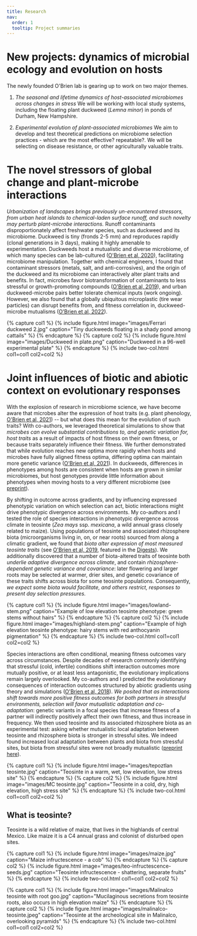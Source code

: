 ```yaml
---
title: Research
nav:
  order: 1
  tooltip: Project summaries
---
```



# New projects: dynamics of microbial ecology and evolution on hosts

The newly founded O'Brien lab is gearing up to work on two major themes.

1. _The seasonal and lifetime dynamics of host-associated microbiomes across changes in stress_ 
We will be working with local study systems, including the floating plant duckweed (_Lemna minor_) in ponds of Durham, New Hampshire.

2. _Experimental evolution of plant-associated microbiomes_ We aim to develop and test theoretical predictions on microbiome selection practices - which are the most effective? repeatable?.
We will be selecting on disease resistance, or other agriculturally valuable traits.

 
# The novel stressors of global change and plant-microbe interactions

_Urbanization of landscapes brings previously un-encountered stressors, from urban heat islands to chemical-laden surface runoff, and such novelty may perturb plant-microbe interactions._ 
Runoff contaminants disproportionately affect freshwater species, such as duckweed and its microbiome.
Duckweed is tiny (fronds 2-5 mm) and reproduces rapidly (clonal generations in 3 days), making it highly amenable to experimentation.
Duckweeds host a mutualistic and diverse microbiome, of which many species can be lab-cultured ([O'Brien et al, 2020](https://link.springer.com/article/10.1007/s00248-019-01452-1)), facilitating microbiome manipulation.
Together with chemical engineers, I found that contaminant stressors (metals, salt, and anti-corrosives), and the origin of the duckweed and its microbiome can interactively alter plant traits and benefits.
In fact, microbes favor biotransformation of contaminants to less stressful or growth-promoting compounds ([O'Brien et al, 2019](https://doi.org/10.1002/ajb2.1404)), and urban duckweed-microbe pairs better tolerate chemical inputs (work ongoing).
However, we also found that a globally ubiquitous microplastic (tire wear particles) can disrupt benefits from, and fitness correlation in, duckweed-microbe mutualisms ([O'Brien et al, 2022](https://doi.org/10.1016/j.envres.2021.111727)).

{% capture col1 %}
{%
  include figure.html
  image="images/Ferrari duckweed 2.jpg"
  caption="Tiny duckweeds floating in a shady pond among cattails"
%}
{% endcapture %}
{% capture col2 %}
{%
  include figure.html
  image="images/Duckweed in plate.png"
  caption="Duckweed in a 96-well experimental plate"
%}
{% endcapture %}
{% include two-col.html col1=col1 col2=col2 %}



# Joint influences of biotic and abiotic context on evolutionary responses

With the explosion of research in microbiome science, we have become aware that microbes alter the expression of host traits (e.g. plant phenology, [O'Brien et al, 2021](https://doi.org/10.1002/ajb2.1743)) -- but what does this mean for the evolution of such traits?
With co-authors, we leveraged theoretical simulations to show that _microbes can evolve substantial contributions to, and genetic variation for, host traits_ as a result of impacts of host fitness on their own fitness, or because traits separately influence their fitness.
We further demonstrated that while evolution reaches new optima more rapidly when hosts and microbes have fully aligned fitness optima, differing optima can maintain more genetic variance ([O'Brien et al, 2021](https://doi.org/10.1098/rspb.2020.2483)). 
In duckweeds, differences in phenotypes among hosts are consistent when hosts are grown in similar microbiomes, but host genotypes provide little information about phenotypes when moving hosts to a very different microbiome (see [preprint](https://doi.org/10.1101/2022.02.10.479958 )). 

By shifting in outcome across gradients, and by influencing expressed phenotypic variation on which selection can act, biotic interactions might drive phenotypic divergence across environments.
My co-authors and I tested the role of species interactions in phenotypic divergence across climate in teosinte (_Zea mays_ ssp. _mexicana_, a wild annual grass closely related to maize). 
Using populations of teosinte and associated rhizosphere biota (microorganisms living in, on, or near roots) sourced from along a climatic gradient, we found that _biota alter expression of most measured teosinte traits_ (see [O'Brien et al, 2019](https://doi.org/10.1111/evo.13818), featured in the [Digests](https://doi.org/10.1111/evo.13857)).
We additionally discovered that a number of biota-altered traits of teosinte both _underlie adaptive divergence across climate_, and contain _rhizosphere-dependent genetic variance and covariance_: later flowering and larger roots may be selected at warmer, drier sites, and genetic covariance of these traits shifts across biota for some teosinte populations. 
Consequently, _we expect some biota would facilitate, and others restrict, responses to present day selection pressures._ 

{% capture col1 %}
{%
  include figure.html
  image="images/lowland-stem.png"
  caption="Example of low elevation teosinte phenotype: green stems without hairs"
%}
{% endcapture %}
{% capture col2 %}
{%
  include figure.html
  image="images/highland-stem.png"
  caption="Example of high elevation teosinte phenotype: hairy stems with red anthocyanin pigmentation"
%}
{% endcapture %}
{% include two-col.html col1=col1 col2=col2 %}


Species interactions are often conditional, meaning fitness outcomes vary across circumstances.
Despite decades of research commonly identifying that stressful (cold, infertile) conditions shift interaction outcomes more mutually positive, or at least less antagonistic, the evolutionary implications remain largely overlooked. 
My co-authors and I predicted the evolutionary consequences of interaction outcomes structured by abiotic gradients using theory and simulations ([O'Brien et al, 2018](https://doi.org/10.1086/700118)). 
_We posited that as interactions shift towards more positive fitness outcomes for both partners in stressful environments, selection will favor mutualistic adaptation and co-adaptation_: 
genetic variants in a focal species that increase fitness of a partner will indirectly positively affect their own fitness, and thus increase in frequency. 
We then used teosinte and its associated rhizosphere biota as an experimental test: asking whether mutualistic local adaptation between teosinte and rhizosphere biota is stronger in stressful sites. 
We indeed found increased local adaptation between plants and biota from stressful sites, but biota from stressful sites were not broadly mutualistic ([preprint here](https://doi.org/10.1101/2021.04.20.440703)).

{% capture col1 %}
{%
  include figure.html
  image="images/tepoztlan teosinte.jpg"
  caption="Teosinte in a warm, wet, low elevation, low stress site"
%}
{% endcapture %}
{% capture col2 %}
{%
  include figure.html
  image="images/MC teosinte.jpg"
  caption="Teosinte in a cold, dry, high elevation, high stress site"
%}
{% endcapture %}
{% include two-col.html col1=col1 col2=col2 %}



## What is teosinte?

Teosinte is a wild relative of maize, that lives in the highlands of central Mexico. Like maize it is a C4 annual grass and colonist of disturbed open sites.

{% capture col1 %}
{%
  include figure.html
  image="images/maize.jpg"
  caption="Maize infructescence - a cob"
%}
{% endcapture %}
{% capture col2 %}
{%
  include figure.html
  image="images/teo-infructescence-seeds.jpg"
  caption="Teosinte infructescence - shattering, separate fruits"
%}
{% endcapture %}
{% include two-col.html col1=col1 col2=col2 %}


{% capture col1 %}
{%
  include figure.html
  image="images/Malinalco teosinte with root goo.jpg"
  caption="Mucilaginous secretions from teosinte roots, also occurs in high elevation maize"
%}
{% endcapture %}
{% capture col2 %}
{%
  include figure.html
  image="images/malinalco-teosinte.jpeg"
  caption="Teosinte at the archeological site in Malinalco, overlooking pyramids"
%}
{% endcapture %}
{% include two-col.html col1=col1 col2=col2 %}
